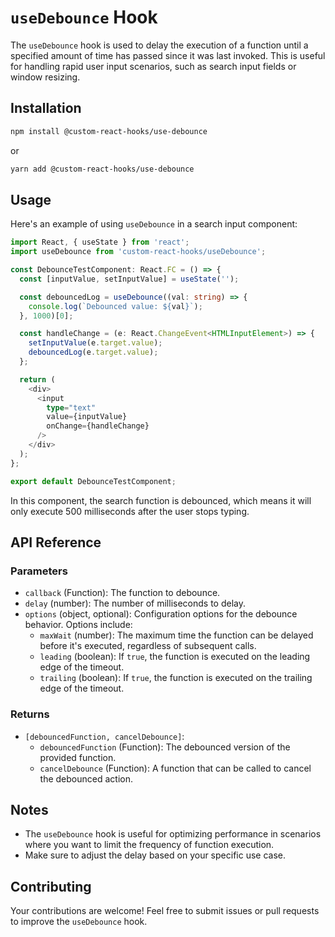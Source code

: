 # `useDebounce` Hook

The `useDebounce` hook is used to delay the execution of a function until a specified amount of time has passed since it was last invoked. This is useful for handling rapid user input scenarios, such as search input fields or window resizing.

## Installation

```bash
npm install @custom-react-hooks/use-debounce
```

or

```bash
yarn add @custom-react-hooks/use-debounce
```

## Usage

Here's an example of using `useDebounce` in a search input component:

```typescript
import React, { useState } from 'react';
import useDebounce from 'custom-react-hooks/useDebounce';

const DebounceTestComponent: React.FC = () => {
  const [inputValue, setInputValue] = useState('');

  const debouncedLog = useDebounce((val: string) => {
    console.log(`Debounced value: ${val}`);
  }, 1000)[0];

  const handleChange = (e: React.ChangeEvent<HTMLInputElement>) => {
    setInputValue(e.target.value);
    debouncedLog(e.target.value);
  };

  return (
    <div>
      <input
        type="text"
        value={inputValue}
        onChange={handleChange}
      />
    </div>
  );
};

export default DebounceTestComponent;

```

In this component, the search function is debounced, which means it will only execute 500 milliseconds after the user stops typing.

## API Reference

### Parameters

- `callback` (Function): The function to debounce.
- `delay` (number): The number of milliseconds to delay.
- `options` (object, optional): Configuration options for the debounce behavior. Options include:
  - `maxWait` (number): The maximum time the function can be delayed before it's executed, regardless of subsequent calls.
  - `leading` (boolean): If `true`, the function is executed on the leading edge of the timeout.
  - `trailing` (boolean): If `true`, the function is executed on the trailing edge of the timeout.

### Returns

- `[debouncedFunction, cancelDebounce]`: 
  - `debouncedFunction` (Function): The debounced version of the provided function.
  - `cancelDebounce` (Function): A function that can be called to cancel the debounced action.

## Notes

- The `useDebounce` hook is useful for optimizing performance in scenarios where you want to limit the frequency of function execution.
- Make sure to adjust the delay based on your specific use case.

## Contributing

Your contributions are welcome! Feel free to submit issues or pull requests to improve the `useDebounce` hook.
